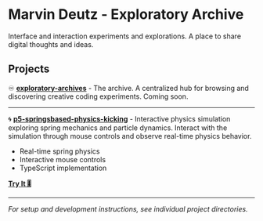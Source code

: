 # Marvin Deutz - Exploratory Archive

Interface and interaction experiments and explorations. A place to share digital thoughts and ideas.

## Projects

♾️ **[exploratory-archives](https://github.com/megravity/exploratory-archive/tree/main/exploratory-archives)** - The archive. A centralized hub for browsing and discovering creative coding experiments. Coming soon.

---

🌀 **[p5-springsbased-physics-kicking](https://github.com/megravity/exploratory-archive/tree/main/p5-springsbased-physics-kicking)** - Interactive physics simulation exploring spring mechanics and particle dynamics. Interact with the simulation through mouse controls and observe real-time physics behavior.

- Real-time spring physics
- Interactive mouse controls  
- TypeScript implementation

**[Try It 🎚️](https://megravity.github.io/exploratory-archive/p5-springsbased-physics-kicking/)**

---

*For setup and development instructions, see individual project directories.*
